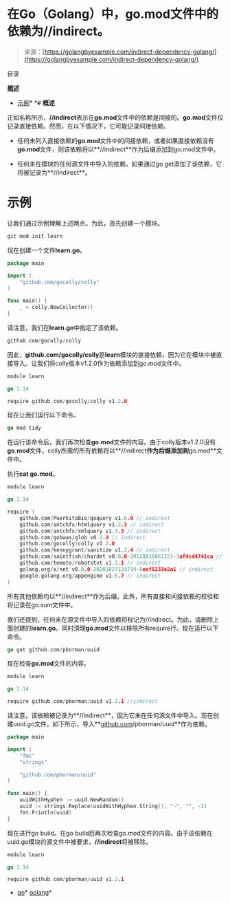 <!--yml

类别：未分类

日期：2024-10-13 06:29:50

-->

# 在Go（Golang）中，go.mod文件中的依赖为//indirect。

> 来源：[https://golangbyexample.com/indirect-dependency-golang/](https://golangbyexample.com/indirect-dependency-golang/)

目录

**[概述](#Overview "概述")**

+   [示例](#Example "示例")*  *# **概述**

正如名称所示，**//indirect**表示在**go.mod**文件中的依赖是间接的。**go.mod**文件仅记录直接依赖。然而，在以下情况下，它可能记录间接依赖。

+   任何未列入直接依赖的**go.mod**文件中的间接依赖，或者如果直接依赖没有**go.mod**文件，则该依赖将以**//indirect**作为后缀添加到go.mod文件中。

+   任何未在模块的任何源文件中导入的依赖。如果通过go get添加了该依赖，它将被记录为**//indirect**。

# **示例**

让我们通过示例理解上述两点。为此，首先创建一个模块。

```go
git mod init learn
```

现在创建一个文件**learn.go**。

```go
package main

import (
	"github.com/gocolly/colly"
)

func main() {
	_ = colly.NewCollector()
}
```

请注意，我们在**learn.go**中指定了该依赖。

```go
github.com/gocolly/colly
```

因此，**github.com/gocolly/colly**是**learn**模块的直接依赖，因为它在模块中被直接导入。让我们将colly版本v1.2.0作为依赖添加到go.mod文件中。

```go
module learn

go 1.14

require	github.com/gocolly/colly v1.2.0
```

现在让我们运行以下命令。

```go
go mod tidy
```

在运行该命令后，我们再次检查**go.mod**文件的内容。由于colly版本v1.2.0没有**go.mod**文件，colly所需的所有依赖将以**//indirect**作为后缀添加到**go.mod**文件中。

执行**cat go.mod**。

```go
module learn

go 1.14

require (
	github.com/PuerkitoBio/goquery v1.6.0 // indirect
	github.com/antchfx/htmlquery v1.2.3 // indirect
	github.com/antchfx/xmlquery v1.3.3 // indirect
	github.com/gobwas/glob v0.2.3 // indirect
	github.com/gocolly/colly v1.2.0
	github.com/kennygrant/sanitize v1.2.4 // indirect
	github.com/saintfish/chardet v0.0.0-20120816061221-3af4cd4741ca // indirect
	github.com/temoto/robotstxt v1.1.1 // indirect
	golang.org/x/net v0.0.0-20201027133719-8eef5233e2a1 // indirect
	google.golang.org/appengine v1.6.7 // indirect
)
```

所有其他依赖均以**//indirect**作为后缀。此外，所有直接和间接依赖的校验和将记录在go.sum文件中。

我们还提到，任何未在源文件中导入的依赖将标记为//indirect。为此，请删除上面创建的**learn.go**。同时清理**go.mod**文件以移除所有require行。现在运行以下命令。

```go
go get github.com/pborman/uuid
```

现在检查**go.mod**文件的内容。

```go
module learn

go 1.14

require github.com/pborman/uuid v1.2.1 //indirect
```

请注意，该依赖被记录为**//indirect**，因为它未在任何源文件中导入。现在创建uuid.go文件，如下所示，导入**[github.com](http://github.com)/pborman/uuid**作为依赖。

```go
package main

import (
	"fmt"
	"strings"

	"github.com/pborman/uuid"
)

func main() {
	uuidWithHyphen := uuid.NewRandom()
	uuid := strings.Replace(uuidWithHyphen.String(), "-", "", -1)
	fmt.Println(uuid)
}
```

现在进行go build。在go build后再次检查go.mod文件的内容。由于该依赖在uuid.go模块的源文件中被要求，**//indirect**将被移除。

```go
module learn

go 1.14

require github.com/pborman/uuid v1.2.1
```

+   [go](https://golangbyexample.com/tag/go/)*   [golang](https://golangbyexample.com/tag/golang/)*
